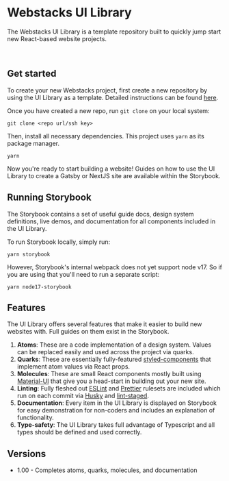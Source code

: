 # Webstacks UI Library

The Webstacks UI Library is a template repository built to quickly jump start new React-based website projects.

<br />

## Get started

To create your new Webstacks project, first create a new repository by using the UI Library as a template. Detailed
instructions can be found
[here](https://docs.github.com/en/repositories/creating-and-managing-repositories/creating-a-repository-from-a-template#creating-a-repository-from-a-template).

Once you have created a new repo, run `git clone` on your local system:

```shell
git clone <repo url/ssh key>
```

Then, install all necessary dependencies. This project uses `yarn` as its package manager.

```shell
yarn
```

Now you're ready to start building a website! Guides on how to use the UI Library to create a Gatsby or NextJS site are
available within the Storybook.

## Running Storybook

The Storybook contains a set of useful guide docs, design system definitions, live demos, and documentation for all
components included in the UI Library.

To run Storybook locally, simply run:

```shell
yarn storybook
```

However, Storybook's internal webpack does not yet support node v17. So if you are using that you'll need to run a
separate script:

```shell
yarn node17-storybook
```

## Features

The UI Library offers several features that make it easier to build new websites with. Full guides on them exist in the
Storybook.

1. **Atoms**: These are a code implementation of a design system. Values can be replaced easily and used across the
   project via quarks.
2. **Quarks**: These are essentially fully-featured [styled-components](https://styled-components.com/) that implement
   atom values via React props.
3. **Molecules**: These are small React components mostly built using [Material-UI](https://mui.com/) that give you a
   head-start in building out your new site.
4. **Linting**: Fully fleshed out [ESLint](https://eslint.org/) and [Prettier](https://prettier.io) rulesets are
   included which run on each commit via [Husky](https://typicode.github.io/husky) and
   [lint-staged](https://www.npmjs.com/package/lint-staged).
5. **Documentation**: Every item in the UI Library is displayed on Storybook for easy demonstration for non-coders and
   includes an explanation of functionality.
6. **Type-safety**: The UI Library takes full advantage of Typescript and all types should be defined and used
   correctly.

## Versions

- 1.00 - Completes atoms, quarks, molecules, and documentation
